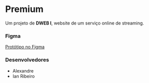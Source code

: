 # Premium
Um projeto de **DWEB I**, website de um serviço online de streaming.

### Figma
[Protótipo no Figma](https://www.figma.com/proto/YwW6uip6hQdGtDUnaW1MnV/Premium?type=design&node-id=12-34&t=tlMI4ZXDSr7kdeud-1&scaling=min-zoom&page-id=0%3A1&mode=design)

### Desenvolvedores
- Alexandre
- Ian Ribeiro

